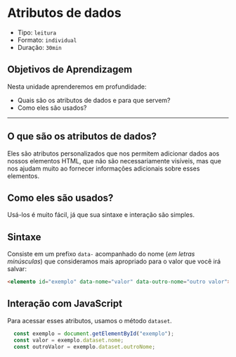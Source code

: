 # Atributos de dados

* Tipo: `leitura`
* Formato: `individual`
* Duração: `30min`

## Objetivos de Aprendizagem

Nesta unidade aprenderemos em profundidade:

* Quais são os atributos de dados e para que servem?
* Como eles são usados?

***

## O que são os atributos de dados?

Eles são atributos personalizados que nos permitem adicionar dados aos nossos
elementos HTML, que não são necessariamente visíveis, mas que nos ajudam muito
ao fornecer informações adicionais sobre esses elementos.

## Como eles são usados?

Usá-los é muito fácil, já que sua sintaxe e interação são simples.

## Sintaxe

Consiste em um prefixo `data-` acompanhado do nome \(_em letras minúsculas_\)
que consideramos mais apropriado para o valor que você irá salvar:

```html
<elemento id="exemplo" data-nome="valor" data-outro-nome="outro valor">
```

## Interação com JavaScript

Para acessar esses atributos, usamos o método `dataset`.

```javascript
  const exemplo = document.getElementById("exemplo");
  const valor = exemplo.dataset.nome;
  const outroValor = exemplo.dataset.outroNome;
```

<!--

TODO: traduzir vídeo

## E o que vem agora?

Como temos uma noção do que são e como os atributos de dados são usados, o que
você acha de vermos o vídeo a seguir, no qual um exercício é mostrado fazendo
uso deles.

[![Atributos de
dados]
(https://img.youtube.com/vi/fnn6mqN1S8Q/0.jpg)]
(https://www.youtube.com/watch?v=fnn6mqN1S8Q)

Para ler mais sobre os atributos de dados, verifique este
[link]
(hhttps://developer.mozilla.org/pt-BR/docs/Web/Guide/HTML/Using_data_attributes)
e este outro [link](https://www.w3schools.com/tags/att_global_data.asp).
-->
